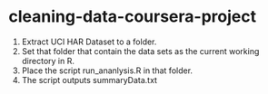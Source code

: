 # cleaning-data-coursera-project

1. Extract UCI HAR Dataset to a folder.
2. Set that folder that contain the data sets as the current working directory in R.
3. Place the script run_ananlysis.R in that folder.
4. The script outputs summaryData.txt
